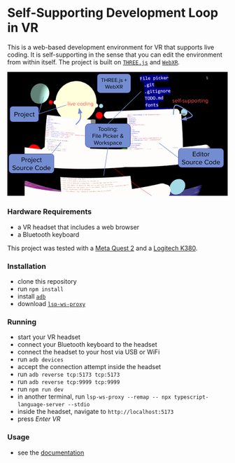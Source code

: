 # Self-Supporting Development Loop in VR

This is a web-based development environment for VR that supports live coding. It
is self-supporting in the sense that you can edit the environment from within
itself. The project is built on [`THREE.js`](https://threejs.org/) and
[`WebXR`](https://immersiveweb.dev/).

![screenshot of the development environment](./screenshot.png)

### Hardware Requirements

- a VR headset that includes a web browser
- a Bluetooth keyboard

This project was tested with a [Meta Quest 2](https://www.meta.com/de/quest/products/quest-2/)
and a [Logitech K380](https://www.logitech.com/de-de/products/keyboards/k380-multi-device.html).

### Installation

- clone this repository
- run `npm install`
- install [`adb`](https://developer.android.com/tools/adb)
- download [`lsp-ws-proxy`](https://github.com/qualified/lsp-ws-proxy/releases/tag/v0.8.0)

### Running

- start your VR headset
- connect your Bluetooth keyboard to the headset
- connect the headset to your host via USB or WiFi
- run `adb devices`
- accept the connection attempt inside the headset
- run `adb reverse tcp:5173 tcp:5173`
- run `adb reverse tcp:9999 tcp:9999`
- run `npm run dev`
- in another terminal, run `lsp-ws-proxy --remap -- npx typescript-language-server --stdio`
- inside the headset, navigate to `http://localhost:5173`
- press _Enter VR_

### Usage

- see the [documentation](./Documentation.md)
